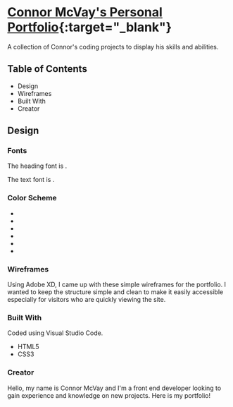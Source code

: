 # [Connor McVay's Personal Portfolio](https://cmcvay.github.io/Personal-Portfolio/){:target="\_blank"}
A collection of Connor's coding projects to display his skills and abilities.

## Table of Contents
* Design
* Wireframes
* Built With
* Creator

## Design

### Fonts

The heading font is .

The text font is .

### Color Scheme

* 
* 
* 
* 
* 
* 

### Wireframes

Using Adobe XD, I came up with these simple wireframes for the portfolio. I wanted to keep the structure simple and clean to make it easily accessible especially for visitors who are quickly viewing the site.

### Built With

Coded using Visual Studio Code. 
* HTML5
* CSS3

### Creator

Hello, my name is Connor McVay and I'm a front end developer looking to gain experience and knowledge on new projects. 
Here is my portfolio!


